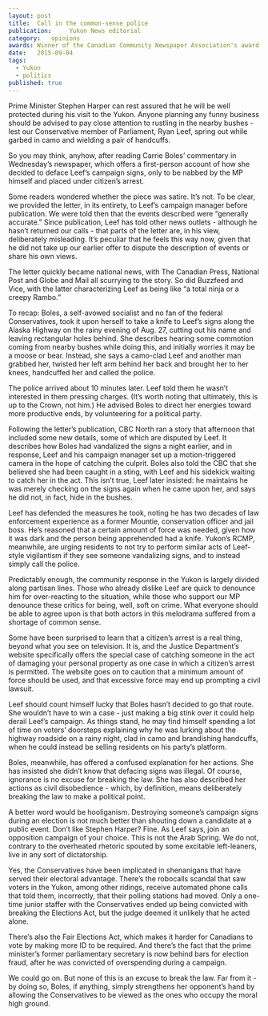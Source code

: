 ```yaml
---
layout:	post
title:	Call in the common-sense police
publication:     Yukon News editorial
category:	opinions
awards: Winner of the Canadian Community Newspaper Association's award for best local editorial
date:	2015-09-04
tags: 
  - Yukon
  - politics
published: true
---
```

Prime Minister Stephen Harper can rest assured that he will be well protected during his visit to the Yukon. Anyone planning any funny business should be advised to pay close attention to rustling in the nearby bushes - lest our Conservative member of Parliament, Ryan Leef, spring out while garbed in camo and wielding a pair of handcuffs.  <!-- BREAK -->

So you may think, anyhow, after reading Carrie Boles’ commentary in Wednesday’s newspaper, which offers a first-person account of how she decided to deface Leef’s campaign signs, only to be nabbed by the MP himself and placed under citizen’s arrest.

Some readers wondered whether the piece was satire. It’s not. To be clear, we provided the letter, in its entirety, to Leef’s campaign manager before publication. We were told then that the events described were “generally accurate.” Since publication, Leef has told other news outlets - although he hasn’t returned our calls - that parts of the letter are, in his view, deliberately misleading. It’s peculiar that he feels this way now, given that he did not take up our earlier offer to dispute the description of events or share his own views.

The letter quickly became national news, with The Canadian Press, National Post and Globe and Mail all scurrying to the story. So did Buzzfeed and Vice, with the latter characterizing Leef as being like “a total ninja or a creepy Rambo.”

To recap: Boles, a self-avowed socialist and no fan of the federal Conservatives, took it upon herself to take a knife to Leef’s signs along the Alaska Highway on the rainy evening of Aug. 27, cutting out his name and leaving rectangular holes behind. She describes hearing some commotion coming from nearby bushes while doing this, and initially worries it may be a moose or bear. Instead, she says a camo-clad Leef and another man grabbed her, twisted her left arm behind her back and brought her to her knees, handcuffed her and called the police.

The police arrived about 10 minutes later. Leef told them he wasn’t interested in them pressing charges. (It’s worth noting that ultimately, this is up to the Crown, not him.) He advised Boles to direct her energies toward more productive ends, by volunteering for a political party.

Following the letter’s publication, CBC North ran a story that afternoon that included some new details, some of which are disputed by Leef. It describes how Boles had vandalized the signs a night earlier, and in response, Leef and his campaign manager set up a motion-triggered camera in the hope of catching the culprit. Boles also told the CBC that she believed she had been caught in a sting, with Leef and his sidekick waiting to catch her in the act. This isn’t true, Leef later insisted: he maintains he was merely checking on the signs again when he came upon her, and says he did not, in fact, hide in the bushes.

Leef has defended the measures he took, noting he has two decades of law enforcement experience as a former Mountie, conservation officer and jail boss. He’s reasoned that a certain amount of force was needed, given how it was dark and the person being apprehended had a knife. Yukon’s RCMP, meanwhile, are urging residents to not try to perform similar acts of Leef-style vigilantism if they see someone vandalizing signs, and to instead simply call the police.

Predictably enough, the community response in the Yukon is largely divided along partisan lines. Those who already dislike Leef are quick to denounce him for over-reacting to the situation, while those who support our MP denounce these critics for being, well, soft on crime. What everyone should be able to agree upon is that both actors in this melodrama suffered from a shortage of common sense.

Some have been surprised to learn that a citizen’s arrest is a real thing, beyond what you see on television. It is, and the Justice Department’s website specifically offers the special case of catching someone in the act of damaging your personal property as one case in which a citizen’s arrest is permitted. The website goes on to caution that a minimum amount of force should be used, and that excessive force may end up prompting a civil lawsuit.

Leef should count himself lucky that Boles hasn’t decided to go that route. She wouldn’t have to win a case - just making a big stink over it could help derail Leef’s campaign. As things stand, he may find himself spending a lot of time on voters’ doorsteps explaining why he was lurking about the highway roadside on a rainy night, clad in camo and brandishing handcuffs, when he could instead be selling residents on his party’s platform.

Boles, meanwhile, has offered a confused explanation for her actions. She has insisted she didn’t know that defacing signs was illegal. Of course, ignorance is no excuse for breaking the law. She has also described her actions as civil disobedience - which, by definition, means deliberately breaking the law to make a political point.

A better word would be hooliganism. Destroying someone’s campaign signs during an election is not much better than shouting down a candidate at a public event. Don’t like Stephen Harper? Fine. As Leef says, join an opposition campaign of your choice. This is not the Arab Spring. We do not, contrary to the overheated rhetoric spouted by some excitable left-leaners, live in any sort of dictatorship.

Yes, the Conservatives have been implicated in shenanigans that have served their electoral advantage. There’s the robocalls scandal that saw voters in the Yukon, among other ridings, receive automated phone calls that told them, incorrectly, that their polling stations had moved. Only a one-time junior staffer with the Conservatives ended up being convicted with breaking the Elections Act, but the judge deemed it unlikely that he acted alone.

There’s also the Fair Elections Act, which makes it harder for Canadians to vote by making more ID to be required. And there’s the fact that the prime minister’s former parliamentary secretary is now behind bars for election fraud, after he was convicted of overspending during a campaign.

We could go on. But none of this is an excuse to break the law. Far from it - by doing so, Boles, if anything, simply strengthens her opponent’s hand by allowing the Conservatives to be viewed as the ones who occupy the moral high ground.


